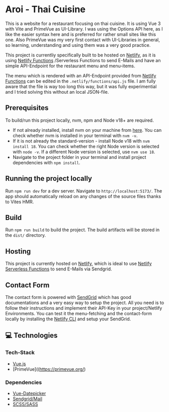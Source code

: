 # Aroi - Thai Cuisine

This is a website for a restaurant focusing on thai cuisine. It is using Vue 3 with Vite and PrimeVue as UI-Library. I was using the Options API here, as I like the easier syntax here and is preferred for rather small sites like this one. Also PrimeVue was my very first contact with UI-Libraries in general, so learning, understanding and using them was a very good practice.

This project is currentliy specifically built to be hosted on [Netlify](https://www.netlify.com/), as it is using [Netlify Functions](https://www.netlify.com/platform/core/functions/) /Serverless Functions to send E-Mails and have an simple API-Endpoint for the restaurant menu and menu-items.

The menu which is rendered with an API-Endpoint provided from [Netlify Functions](https://www.netlify.com/platform/core/functions/) can be edited in the `.netlify/functions/api.js` file. I am fully aware that the file is way too long this way, but it was fully experimential and I tried solving this without an local JSON-file.

## Prerequisites

To build/run this project locally, nvm, npm and Node v18+ are required.

- If not already installed, install nvm on your machine from [here](https://github.com/nvm-sh/nvm). You can check whether nvm is installed in your terminal with `nvm -v`.
- If it is not already the standard-version - install Node v18 with `nvm install 18`. You can check whether the right Node version is selected with `node -v`. If a different Node version is selected, use `nvm use 18`.
- Navigate to the project folder in your terminal and install project dependencies with `npm install`.

## Running the project locally

Run `npm run dev` for a dev server. Navigate to `http://localhost:5173/`. The app should automatically reload on any changes of the source files thanks to Vites HMR.

## Build

Run `npm run build` to build the project. The build artifacts will be stored in the `dist/` directory.

## Hosting
This project is currently hosted on [Netlify](https://www.netlify.com/), which is ideal to use [Netlify Serverless Functions](https://www.netlify.com/platform/core/functions/) to send E-Mails via Sendgrid.

## Contact Form

The contact form is powered with [SendGrid](https://app.sendgrid.com/) which has good documentations and a very easy way to setup the project. All you need is to follow their instructions and implement their API-Key in your project/Netlify Environments. 
You can test it the menu-fetching and the contact-form locally by installing the [Netlify CLI](https://www.netlify.com/platform/core/cli/) and setup your SendGrid.

## 💻 Technologies

### Tech-Stack

- [Vue.js](https://vuejs.org/)
- [PrimeVue]((https://primevue.org/)

### Dependencies

- [Vue-Datepicker](https://vue3datepicker.com/)
- [Sendgrid/Mail](https://sendgrid.com/en-us)
- [SCSS/SASS](https://sass-lang.com/)
